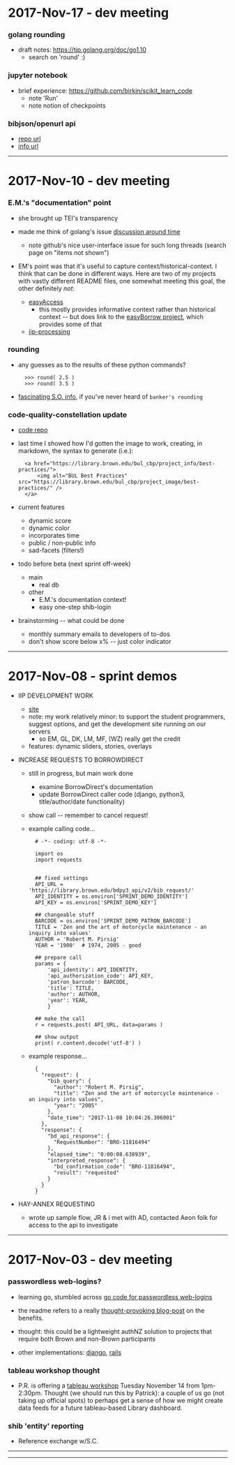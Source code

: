 2017-Nov-17 - dev meeting
=========================

### golang rounding

- draft notes: <https://tip.golang.org/doc/go1.10>
    - search on 'round'   :)


### jupyter notebook

- brief experience: <https://github.com/birkin/scikit_learn_code>
    - note 'Run'
    - note notion of checkpoints


### bibjson/openurl api

- [repo url](https://github.com/Brown-University-Library/bib_ourl_api_project)
- [info url](https://library.brown.edu/bib_ourl_api/)


---


2017-Nov-10 - dev meeting
=========================

### E.M.'s "documentation" point

- she brought up TEI's transparency

- made me think of golang's issue [discussion around time](https://github.com/golang/go/issues/12914)
    - note github's nice user-interface issue for such long threads (search page on "items not shown")

- EM's point was that it's useful to capture context/historical-context. I think that can be done in different ways. Here are two of my projects with vastly different README files, one somewhat meeting this goal, the other definitely _not_:
    - [easyAccess](https://github.com/Brown-University-Library/iip_processing_project)
        - this mostly provides informative context rather than historical context -- but does link to the [easyBorrow project](https://github.com/birkin/easyborrow_controller), which provides some of that
    - [iip-processing](https://github.com/Brown-University-Library/iip_processing_project)


### rounding

- any guesses as to the results of these python commands?

        >>> round( 2.5 )
        >>> round( 3.5 )

- [fascinating S.O. info](https://stackoverflow.com/questions/10825926/python-3-x-rounding-behavior), if you've never heard of `banker's rounding`


### code-quality-constellation update

- [code repo](https://github.com/birkin/bul_cbp_project)

- last time I showed how I'd gotten the image to work, creating, in markdown, the syntax to generate (i.e.):

        <a href="https://library.brown.edu/bul_cbp/project_info/best-practices/">
            <img alt="BUL Best Practices" src="https://library.brown.edu/bul_cbp/project_image/best-practices/" />
        </a>

- current features
    - dynamic score
    - dynamic color
    - incorporates time
    - public / non-public info
    - sad-facets (filters!)

- todo before beta (next sprint off-week)
    - main
        - real db
    - other
        - E.M.'s documentation context!
        - easy one-step shib-login

- brainstorming -- what could be done
    - monthly summary emails to developers of to-dos
    - don't show score below x% -- just color indicator

---


2017-Nov-08 - sprint demos
==========================

- IIP DEVELOPMENT WORK
    - [site](http://library.brown.edu/iip_development/)
    - note: my work relatively minor: to support the student programmers, suggest options, and get the development site running on our servers
        - so EM, GL, DK, LM, MF, (WZ) really get the credit
    - features: dynamic sliders, stories, overlays

- INCREASE REQUESTS TO BORROWDIRECT
    - still in progress, but main work done
        - examine BorrowDirect's documentation
        - update BorrowDirect caller code (django, python3, title/author/date functionality)
    - show call -- remember to cancel request!
    - example calling code...

            # -*- coding: utf-8 -*-

            import os
            import requests


            ## fixed settings
            API_URL = 'https://library.brown.edu/bdpy3_api/v2/bib_request/'
            API_IDENTITY = os.environ['SPRINT_DEMO_IDENTITY']
            API_KEY = os.environ['SPRINT_DEMO_KEY']

            ## changeable stuff
            BARCODE = os.environ['SPRINT_DEMO_PATRON_BARCODE']
            TITLE = 'Zen and the art of motorcycle maintenance - an inquiry into values'
            AUTHOR = 'Robert M. Pirsig'
            YEAR = '1900'  # 1974, 2005 - good

            ## prepare call
            params = {
                'api_identity': API_IDENTITY,
                'api_authorization_code': API_KEY,
                'patron_barcode': BARCODE,
                'title': TITLE,
                'author': AUTHOR,
                'year': YEAR,
                }

            ## make the call
            r = requests.post( API_URL, data=params )

            ## show output
            print( r.content.decode('utf-8') )

    - example response...

            {
              "request": {
                "bib_query": {
                  "author": "Robert M. Pirsig",
                  "title": "Zen and the art of motorcycle maintenance - an inquiry into values",
                  "year": "2005"
                },
                "date_time": "2017-11-08 10:04:26.306001"
              },
              "response": {
                "bd_api_response": {
                  "RequestNumber": "BRO-11816494"
                },
                "elapsed_time": "0:00:08.638939",
                "interpreted_response": {
                  "bd_confirmation_code": "BRO-11816494",
                  "result": "requested"
                }
              }
            }

- HAY-ANNEX REQUESTING
    - wrote up sample flow, JR & i met with AD, contacted Aeon folk for access to the api to investigate

---


2017-Nov-03 - dev meeting
=========================


### passwordless web-logins?

- learning go, stumbled across [go code for passwordless web-logins](https://github.com/nogopass/nogopass)

- the readme refers to a really [thought-provoking blog-post](http://notes.xoxco.com/post/27999787765/is-it-time-for-password-less-login) on the benefits.

- thought: this could be a lightweight authNZ solution to projects that require both Brown and non-Brown participants

- other implementations: [django](https://github.com/relekang/django-nopassword), [rails](https://github.com/alsmola/nopassword)


### tableau workshop thought

- P.R. is offering a [tableau workshop](http://brownlibrary.lwcal.com/#event_id/99/view/event/date/20171114) Tuesday November 14 from 1pm-2:30pm. Thought (we should run this by Patrick): a couple of us go (not taking up official spots) to perhaps get a sense of how we might create data feeds for a future tableau-based Library dashboard.


### shib 'entity' reporting

- Reference exchange w/S.C.

---

---

